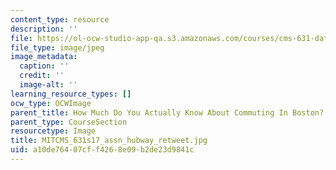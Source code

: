 ```yaml
---
content_type: resource
description: ''
file: https://ol-ocw-studio-app-qa.s3.amazonaws.com/courses/cms-631-data-storytelling-studio-climate-change-spring-2017/a10de76407cff4268e09b2de23d9841c_MITCMS_631s17_assn_hubway_retweet.jpg
file_type: image/jpeg
image_metadata:
  caption: ''
  credit: ''
  image-alt: ''
learning_resource_types: []
ocw_type: OCWImage
parent_title: How Much Do You Actually Know About Commuting In Boston?
parent_type: CourseSection
resourcetype: Image
title: MITCMS_631s17_assn_hubway_retweet.jpg
uid: a10de764-07cf-f426-8e09-b2de23d9841c
---
```

